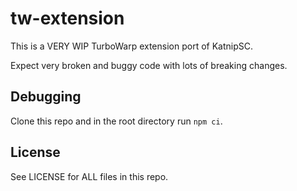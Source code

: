 # tw-extension

This is a VERY WIP TurboWarp extension port of KatnipSC.

Expect very broken and buggy code with lots of breaking changes.

## Debugging

Clone this repo and in the root directory run `npm ci`.

## License

See LICENSE for ALL files in this repo.
